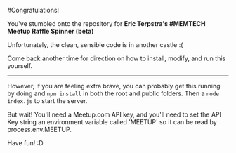 #Congratulations!  

You've stumbled onto the repository for **Eric Terpstra's \#MEMTECH Meetup Raffle Spinner (beta)**

Unfortunately, the clean, sensible code is in another castle :(

Come back another time for direction on how to install, modify, and run this yourself.

---

However, if you are feeling extra brave, you can probably get this running by doing and `npm install` in both the root and public folders.  Then a `node index.js` to start the server.

But wait! You'll need a Meetup.com API key, and you'll need to set the API Key string an environment variable called 'MEETUP' so it can be read by process.env.MEETUP. 
 
 Have fun! :D